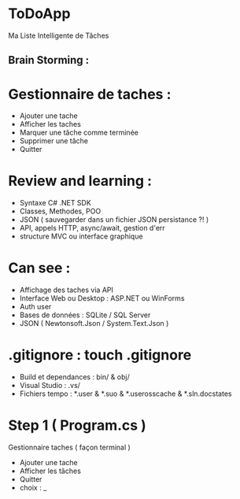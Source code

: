 # ToDoApp
Ma Liste Intelligente de Tâches

## Brain Storming :

# Gestionnaire de taches :
- Ajouter une tache
- Afficher les taches
- Marquer une tâche comme terminée
- Supprimer une tâche
- Quitter
# Review and learning : 
- Syntaxe C# .NET SDK
- Classes, Methodes, POO
- JSON ( sauvegarder dans un fichier JSON persistance ?! ) 
- API, appels HTTP, async/await, gestion d'err
- structure MVC ou interface graphique
# Can see :
- Affichage des taches via API
- Interface Web ou Desktop : ASP.NET ou WinForms
- Auth user
- Bases de données : SQLite / SQL Server
- JSON ( Newtonsoft.Json / System.Text.Json )
# .gitignore : touch .gitignore
- Build et dependances : bin/ & obj/
- Visual Studio : .vs/
- Fichiers tempo : *.user & *.suo & *.userosscache & *.sln.docstates
# Step 1 ( Program.cs )
Gestionnaire taches ( façon terminal )
- Ajouter une tache 
- Afficher les tâches 
- Quitter
- choix : _


